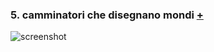 ### 5. camminatori che disegnano mondi [+](https://editor.p5js.org/eleonoradfr/full/6Em5KfCEd)  
![screenshot](https://raw.githubusercontent.com/eleonoradfr/archive/master/eleonoradfr/Esercitazioni_p5/5_camminatori_disegnano/disegna.png)
